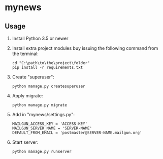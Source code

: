 # mynews

## Usage

1. Install Python 3.5 or newer
2. Install extra project modules buy issuing the following command from the terminal:

    ```
    cd "C:\path\to\the\project\folder"
    pip install -r requirements.txt
    ```
3. Create "superuser":

    ```
    python manage.py createsuperuser
    ```
4. Apply migrate:

    ```
    python manage.py migrate
    ```
5. Add in "mynews/settings.py":

    ```
    MAILGUN_ACCESS_KEY = 'ACCESS-KEY'
    MAILGUN_SERVER_NAME = 'SERVER-NAME'
    DEFAULT_FROM_EMAIL = 'postmaster@SERVER-NAME.mailgun.org'
    ```
6. Start server:

    ```
    python manage.py runserver
    ```
